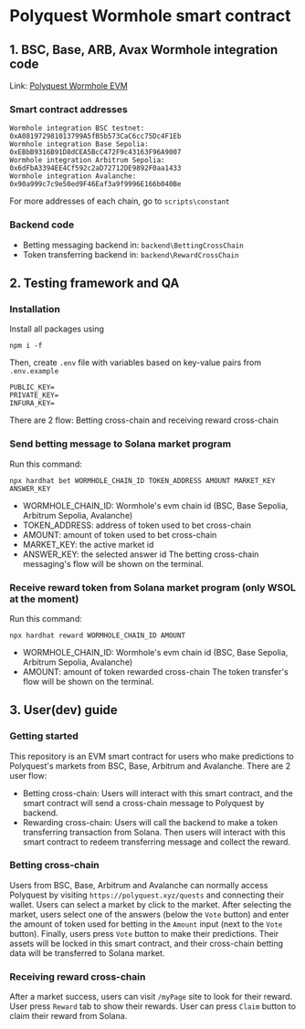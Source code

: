 # Polyquest Wormhole smart contract

## 1. BSC, Base, ARB, Avax Wormhole integration code
Link: [Polyquest Wormhole EVM](https://github.com/polyquest-solana/polyquest-wormhole-evm)

### Smart contract addresses
```
Wormhole integration BSC testnet: 0xA081972981013799A5fB5b573CaC6cc75Dc4F1Eb
Wormhole integration Base Sepolia: 0xEBbB9316B91D8dCEA5BcC472F9c43163F96A9007
Wormhole integration Arbitrum Sepolia: 0x6dFbA3394EE4Cf592c2aD72712DE9892F0aa1433
Wormhole integration Avalanche: 0x90a999c7c9e50ed9F46Eaf3a9f9996E166b040Be
```
For more addresses of each chain, go to `scripts\constant`

### Backend code
- Betting messaging backend in: `backend\BettingCrossChain`
- Token transferring backend in: `backend\RewardCrossChain`

## 2. Testing framework and QA

### Installation
Install all packages using
```
npm i -f
```
Then, create `.env` file with variables based on key-value pairs from `.env.example`
```
PUBLIC_KEY=
PRIVATE_KEY=
INFURA_KEY=
```
There are 2 flow: Betting cross-chain and receiving reward cross-chain

### Send betting message to Solana market program
Run this command:
```
npx hardhat bet WORMHOLE_CHAIN_ID TOKEN_ADDRESS AMOUNT MARKET_KEY ANSWER_KEY
```
* WORMHOLE_CHAIN_ID: Wormhole's evm chain id (BSC, Base Sepolia, Arbitrum Sepolia, Avalanche)
* TOKEN_ADDRESS: address of token used to bet cross-chain
* AMOUNT: amount of token used to bet cross-chain
* MARKET_KEY: the active market id
* ANSWER_KEY: the selected answer id
The betting cross-chain messaging's flow will be shown on the terminal.

### Receive reward token from Solana market program (only WSOL at the moment)
Run this command:
```
npx hardhat reward WORMHOLE_CHAIN_ID AMOUNT
```
* WORMHOLE_CHAIN_ID: Wormhole's evm chain id (BSC, Base Sepolia, Arbitrum Sepolia, Avalanche)
* AMOUNT: amount of token rewarded cross-chain
The token transfer's flow will be shown on the terminal.

## 3. User(dev) guide

### Getting started
This repository is an EVM smart contract for users who make predictions to Polyquest's markets from BSC, Base, Arbitrum and Avalanche. There are 2 user flow:
- Betting cross-chain: Users will interact with this smart contract, and the smart contract will send a cross-chain message to Polyquest by backend.
- Rewarding cross-chain: Users will call the backend to make a token transferring transaction from Solana. Then users will interact with this smart contract to redeem transferring message and collect the reward.

### Betting cross-chain
Users from BSC, Base, Arbitrum and Avalanche can normally access Polyquest by visiting `https://polyquest.xyz/quests` and connecting their wallet.
Users can select a market by click to the market.
After selecting the market, users select one of the answers (below the `Vote` button) and enter the amount of token used for betting in the `Amount` input (next to the `Vote` button).
Finally, users press `Vote` button to make their predictions. Their assets will be locked in this smart contract, and their cross-chain betting data will be transferred to Solana market.
### Receiving reward cross-chain
After a market success, users can visit `/myPage` site to look for their reward.
User press `Reward` tab to show their rewards.
User can press `Claim` button to claim their reward from Solana.